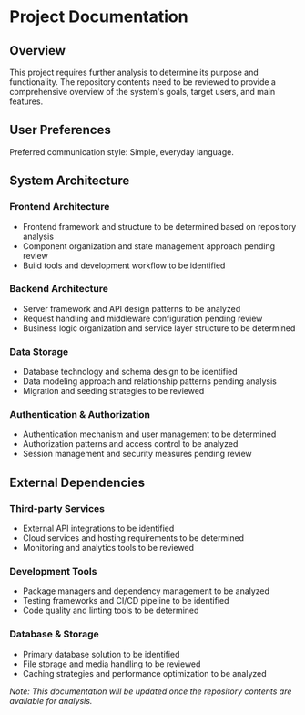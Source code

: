 # Project Documentation

## Overview

This project requires further analysis to determine its purpose and functionality. The repository contents need to be reviewed to provide a comprehensive overview of the system's goals, target users, and main features.

## User Preferences

Preferred communication style: Simple, everyday language.

## System Architecture

### Frontend Architecture
- Frontend framework and structure to be determined based on repository analysis
- Component organization and state management approach pending review
- Build tools and development workflow to be identified

### Backend Architecture
- Server framework and API design patterns to be analyzed
- Request handling and middleware configuration pending review
- Business logic organization and service layer structure to be determined

### Data Storage
- Database technology and schema design to be identified
- Data modeling approach and relationship patterns pending analysis
- Migration and seeding strategies to be reviewed

### Authentication & Authorization
- Authentication mechanism and user management to be determined
- Authorization patterns and access control to be analyzed
- Session management and security measures pending review

## External Dependencies

### Third-party Services
- External API integrations to be identified
- Cloud services and hosting requirements to be determined
- Monitoring and analytics tools to be reviewed

### Development Tools
- Package managers and dependency management to be analyzed
- Testing frameworks and CI/CD pipeline to be identified
- Code quality and linting tools to be determined

### Database & Storage
- Primary database solution to be identified
- File storage and media handling to be reviewed
- Caching strategies and performance optimization to be analyzed

*Note: This documentation will be updated once the repository contents are available for analysis.*